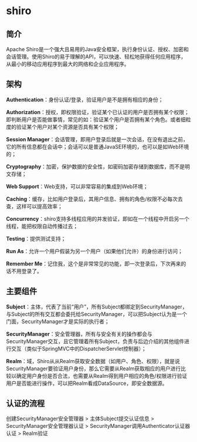 # shiro
## 简介
Apache Shiro是一个强大且易用的Java安全框架，执行身份认证、授权、加密和会话管理。使用Shiro的易于理解的API，可以快速、轻松地获得任何应用程序，从最小的移动应用程序到最大的网络和企业应用程序。
## 架构
**Authentication**：身份认证/登录，验证用户是不是拥有相应的身份；<br>

**Authorization**：授权，即权限验证，验证某个已认证的用户是否拥有某个权限；即判断用户是否能做事情，常见的如：验证某个用户是否拥有某个角色。或者细粒度的验证某个用户对某个资源是否具有某个权限；<br>

**Session Manager**：会话管理，即用户登录后就是一次会话，在没有退出之前，它的所有信息都在会话中；会话可以是普通JavaSE环境的，也可以是如Web环境的；<br>

**Cryptography**：加密，保护数据的安全性，如密码加密存储到数据库，而不是明文存储；<br>

**Web Support**：Web支持，可以非常容易的集成到Web环境；<br>

**Caching**：缓存，比如用户登录后，其用户信息、拥有的角色/权限不必每次去查，这样可以提高效率；<br>

**Concurrency**：shiro支持多线程应用的并发验证，即如在一个线程中开启另一个线程，能把权限自动传播过去；<br>

**Testing**：提供测试支持；<br>

**Run As**：允许一个用户假装为另一个用户（如果他们允许）的身份进行访问；<br>

**Remember Me**：记住我，这个是非常常见的功能，即一次登录后，下次再来的话不用登录了。

## 主要组件
**Subject**：主体，代表了当前“用户”，所有Subject都绑定到SecurityManager，与Subject的所有交互都会委托给SecurityManager，可以把Subject认为是一个门面，SecurityManager才是实际的执行者；

**SecurityManager**：安全管理器，所有与安全有关的操作都会与SecurityManager交互，且它管理着所有Subject，负责与后边介绍的其他组件进行交互（类似于SpringMVC中的DispatcherServlet控制器）；

**Realm**：域，Shiro从从Realm获取安全数据（如用户、角色、权限），就是说SecurityManager要验证用户身份，那么它需要从Realm获取相应的用户进行比较以确定用户身份是否合法，也需要从Realm得到用户相应的角色/权限进行验证用户是否能进行操作，可以把Realm看成DataSource，即安全数据源。

## 认证的流程
创建SecurityManager安全管理器 > 主体Subject提交认证信息 > SecurityManager安全管理器认证 > SecurityManager调用Authenticator认证器认证 > Realm验证
